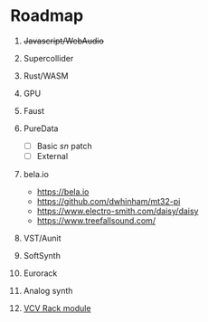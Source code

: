 # Roadmap

1. ~~Javascript/WebAudio~~
2. Supercollider
3. Rust/WASM
4. GPU
5. Faust
6. PureData
   - [ ] Basic _sn_ patch
   - [ ] External
7. bela.io
   - https://bela.io
   - https://github.com/dwhinham/mt32-pi
   - https://www.electro-smith.com/daisy/daisy
   - https://www.treefallsound.com/

8.  VST/Aunit
9.  SoftSynth
10. Eurorack
11. Analog synth
12. [VCV Rack module](https://vcvrack.com)

